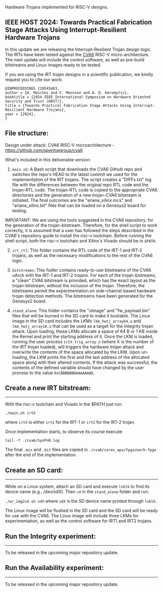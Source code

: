 Hardware Trojans implemented for RISC-V designs.

## IEEE HOST 2024: Towards Practical Fabrication Stage Attacks Using Interrupt-Resilient Hardware Trojans
In this update we are releasing the Interrupt-Resilient Trojan design logic.
The IRTs have been tested against the [CVA6](https://github.com/openhwgroup/cva6) RISC-V micro-architecture.
The next update will include the control software, as well as pre-build bitstreams and Linux images ready to be tested.

If you are using the IRT trojan designs in a scientific publication, we kindly request you to cite our work:

```
@INPROCEEDINGS {10545403,
author = {A. Moschos and F. Monrose and A. D. Keromytis},
booktitle = {2024 IEEE International Symposium on Hardware Oriented Security and Trust (HOST)},
title = {Towards Practical Fabrication Stage Attacks Using Interrupt-Resilient Hardware Trojans},
year = {2024},
}

```

## File structure:
Design under attack: CVA6 RISC-V microarchitecture - https://github.com/openhwgroup/cva6

What's included in this deliverable version:

1) `main.sh`: A Bash script that downloads the CVA6 Github repo and switches the repo's HEAD to the latest commit we used for the implementation of the IRT trojans.
The script creates a "DIFFs.txt" log file with the differences between the original repo RTL code and the trojan-RTL code.
The trojan-RTL code is copied to the appropriate CVA6 directories and the generation of a new trojan-CVA6 bitstream is initiated.
The final outcomes are the "ariane_xilinx.mcs" and "ariane_xilinx.bit" files that can be loaded on a Genesys2 board for testing.

IMPORTANT: We are using the tools suggested in the CVA6 repository, for the generation of the trojan-bitstream.
Therefore, for the shell script to work correctly, it is assumed that a user has followed the steps described in the CVA6's repository guide to install the risc-v toolchain.
Bofore running the shell script, both the risc-v toolchain and Xilinx's Vivado should be in `$PATH`.

2) `irt_rtl`: This folder contains the RTL code of the IRT-1 and IRT-2 trojans, as well as the necessary modifications to the rest of the CVA6 logic.

3) `bitstreams`: This fodler contains ready-to-use bitstreams of the CVA6 uArch with the IRT-1 and IRT-2 trojans.
For each of the trojan-bistreams, a "clean" CVA6 bitstream is provided, which has the exact layout as the trojan-bitstream, without the inclusion of the trojan.
Therefore, the bitstreams permit the experimentation on side-channel based hardware trojan detection methods.
The bitstreams have been generated for the Genesys2 board.

4) `stand_alone`: This folder contains the "uImage" and "fw_payload.bin" files that will be burned in the SD card to make it bootable.
The Linux image in the SD card includes the LKMs `lkm_hwtj_array64.o` and `lkm_hwtj_array1K.o` that can be used as a target for the Integrity trojan attack.
Upon loading, these LKMs allocate a space of 64 B or 1 KB inside the Kernel and print the starting address of it.
Once the LKM is loaded, running the user process `irtX_trig_array.o` (where X is the number of the IRT trojan loaded), will triggers the hardware trojan attack and overwrite the contents of the space allocated by the LKM.
Upon un-loading, the LKM prints the first and the last address of the allocated space along with their altered contents.
If the attack was successful, the contents of the defined variable should have changed by the user process to the value `0xCBBBBBBBAAAAAAAD`.

## Create a new IRT bitstream:
----------

With the risc-v toolchain and Vivado in the $PATH just run:

`./main.sh irtX`

where `irtX` is either `irt1` for the IRT-1 or `irt2` for the IRT-2 trojan. 

Once implementation starts, to observe its course execute:

`tail -f ./cva6/SynPnR.log`

The final `.mcs` and `.bit` files are copied in `./cva6/corev_apu/fpga/work-fpga` after the end of the implementation.

## Create an SD card:
----------

While on a Linux system, attach an SD card and execute `lsblk` to find its device name (e.g., /dev/sdX).
Then `cd` in the `stand_alone` folder and run:

`./wr_img2sd.sh sdX` 
where `sdX` is the SD device name printed through `lsblk`.

The Linux image will be flushed in the SD card and the SD card will be ready for use with the CVA6.
The Linux image will include three LKMs for experimentation, as well as the control software for IRT1 and IRT2 trojans.

## Run the Integrity experiment:
----------
To be released in the upcoming major repository update.

## Run the Availability experiment:
----------
To be released in the upcoming major repository update.
